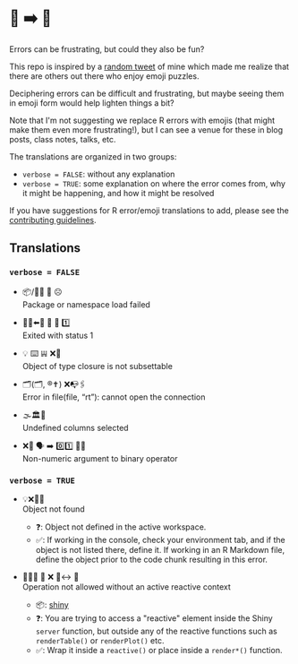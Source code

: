 # 😤 ➡️ 🤣

Errors can be frustrating, but could they also be fun?

This repo is inspired by a [random tweet](https://twitter.com/minebocek/status/1035377949036486656) of mine which made me realize that there are others out there who enjoy emoji puzzles.

Deciphering errors can be difficult and frustrating, but maybe seeing them in emoji form would help lighten things a bit?

Note that I'm not suggesting we replace R errors with emojis (that might make them even more frustrating!), but I can see a venue for these in blog posts, class notes, talks, etc.

The translations are organized in two groups:

- `verbose = FALSE`: without any explanation
- `verbose = TRUE`: some explanation on where the error comes from, why it might be happening, and how it might be resolved

If you have suggestions for R error/emoji translations to add, please see the [contributing guidelines](CONTRIBUTE.md).

## Translations

### `verbose = FALSE`

- 📦/📛🌌 🚚 ☹️  
Package or namespace load failed

- 🚶‍♂️⬅️🚪  🔱  👑  1️⃣  
Exited with status 1

- 💡 ⌨️ 𝍏 ❌🔪  
Object of type closure is not subsettable

- 🗂(🗂, ®️✝️) ❌📭🖇  
Error in file(file, “rt”): cannot open the connection

- 🌫️🏛️🔘  
Undefined columns selected

- ❌🔢 🗣 ➡️ 0️⃣1️⃣ 👩‍⚕️  
Non-numeric argument to binary operator

### `verbose = TRUE`

- 💡❌🕵️‍♀️  
Object not found
    - ❓: Object not defined in the active workspace.
    - ✅: If working in the console, check your environment tab, and if the object is not listed there, define it. If working in an R Markdown file, define the object prior to the code chunk resulting in this error.

- 👩‍⚕️🔪 🚫 ❌ 🏃‍↔️ 📖  
Operation not allowed without an active reactive context
    - 📦: [shiny](http://shiny.rstudio.com/)
    - ❓: You are trying to access a "reactive" element inside the Shiny `server` function, but outside any of the reactive functions such as `renderTable()` or `renderPlot()` etc.
    - ✅: Wrap it inside a `reactive()` or place inside a `render*()` function.
